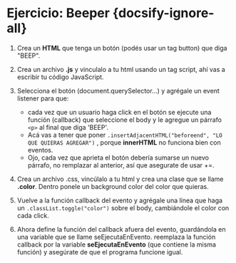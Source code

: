 # Ejercicio: Beeper  {docsify-ignore-all}

1. Crea un **HTML** que tenga un botón (podés usar un tag button) que diga "BEEP".

2. Crea un archivo **.js** y vinculalo a tu html usando un tag script, ahí vas a escribir tu código JavaScript.

3. Selecciona el botón (document.querySelector…) y agrégale un event listener para que:

    * cada vez que un usuario haga click en el botón se ejecute una función (callback) que seleccione el body y le agregue un párrafo `<p>` al final que diga 'BEEP'.
    * Acá vas a tener que poner `.insertAdjacentHTML("beforeend", "LO QUE QUIERAS AGREGAR")` , porque **innerHTML** no funciona bien con eventos.
    * Ojo, cada vez que aprieta el botón debería sumarse un nuevo párrafo, no remplazar al anterior, así que asegurate de usar +=.

4. Crea un archivo .css, vincúlalo a tu html y crea una clase que se llame **.color**. Dentro ponele un background color del color que quieras.

5. Vuelve a la función callback del evento y agrégale una línea que haga un `.classList.toggle("color")` sobre el body, cambiándole el color con cada click.

6. Ahora define la función del callback afuera del evento, guardándola en una variable que se llame seEjecutaEnEvento. reemplaza la función callback por la variable **seEjecutaEnEvento** (que contiene la misma función) y asegúrate de que el programa funcione igual.
